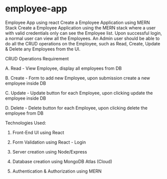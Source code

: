 # employee-app
Employee App using react
Create a Employee Application using MERN Stack
Create a Employee Application using the MERN stack where a user with valid credentials only can see the Employee list. Upon successful login, a normal user can view all the Employees. An Admin user should be able to do all the CRUD operations on the Employee, such as Read, Create, Update & Delete any Employees from the UI.

CRUD Operations Requirement

A. Read - View Employee, display all employees from DB

B. Create - Form to add new Employee, upon submission create a new employee inside DB

C. Update - Update button for each Employee, upon clicking update the employee inside DB

D. Delete - Delete button for each Employee, upon clicking delete the employee from DB

Technologies Used:

1. Front-End UI using React

2. Form Validation using React - Login

3. Server creation using Node/Express

4. Database creation using MongoDB Atlas (Cloud)

5. Authentication & Authorization using MERN
